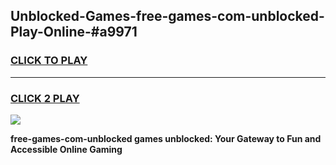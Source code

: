 
## Unblocked-Games-free-games-com-unblocked-Play-Online-#a9971
<h3>
<a href="https://premium.freeplayer.one?title=free-games-com-unblocked&ref=27F">CLICK TO PLAY</a></h3>
<hr>

<h3>
<a href="https://premium.freeplayer.one?title=free-games-com-unblocked&ref=27F">CLICK 2 PLAY</a>
  
</h3>

<a href="https://premium.freeplayer.one?title=free-games-com-unblocked&ref=27F"><img src="https://clearcache.store/games.png"></a>


**free-games-com-unblocked games unblocked: Your Gateway to Fun and Accessible Online Gaming**
